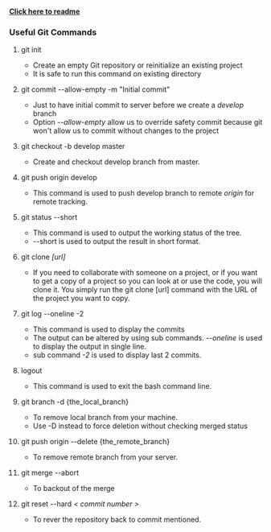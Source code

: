 #### [Click here to readme](https://github.com/SarvM/git-work)


### Useful Git Commands 

1. git init

    * Create an empty Git repository or reinitialize an existing project
    * It is safe to run this command on existing directory
    
2. git commit --allow-empty -m "Initial commit"

    * Just to have initial commit to server before we create a *develop* branch
    * Option *--allow-empty* allow us to override safety commit because git won't allow us to commit without changes to the project
    
3. git checkout -b develop master

    * Create and checkout develop branch from master. 
    
4. git push origin develop

    * This command is used to push develop branch to remote *origin* for remote tracking. 
    
5. git status --short

    * This command is used to output the working status of the tree. 
    * --short is used to output the result in short format.

6. git clone *[url]*

    * If you need to collaborate with someone on a project, or if you want to get a copy of a project so you can look at or use the code, you will clone it. You simply run the git clone [url] command with the URL of the project you want to copy.
    
7. git log --oneline -2

    * This command is used to display the commits
    * The output can be altered by using sub commands. *--oneline* is used to display the output in single line. 
    * sub command *-2* is used to display last 2 commits.
    
8. logout

    * This command is used to exit the bash command line. 
    
9. git branch -d {the_local_branch}

    * To remove local branch from your machine.
    * Use -D instead to force deletion without checking merged status
    
10. git push origin --delete {the_remote_branch}

    * To remove remote branch from your server.
    
11. git merge --abort 

    * To backout of the merge
    
12. git reset --hard *< commit number >*

    * To rever the repository back to commit mentioned.

